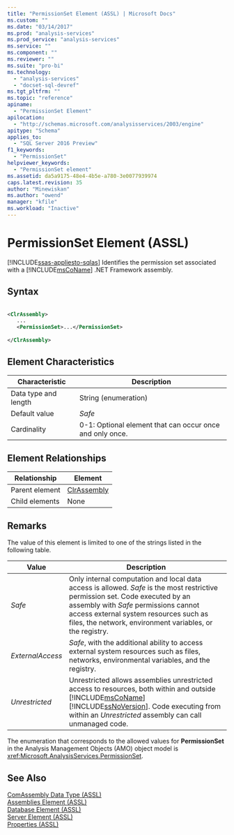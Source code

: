 ```yaml
---
title: "PermissionSet Element (ASSL) | Microsoft Docs"
ms.custom: ""
ms.date: "03/14/2017"
ms.prod: "analysis-services"
ms.prod_service: "analysis-services"
ms.service: ""
ms.component: ""
ms.reviewer: ""
ms.suite: "pro-bi"
ms.technology: 
  - "analysis-services"
  - "docset-sql-devref"
ms.tgt_pltfrm: ""
ms.topic: "reference"
apiname: 
  - "PermissionSet Element"
apilocation: 
  - "http://schemas.microsoft.com/analysisservices/2003/engine"
apitype: "Schema"
applies_to: 
  - "SQL Server 2016 Preview"
f1_keywords: 
  - "PermissionSet"
helpviewer_keywords: 
  - "PermissionSet element"
ms.assetid: da5a9175-48e4-4b5e-a780-3e0077939974
caps.latest.revision: 35
author: "Minewiskan"
ms.author: "owend"
manager: "kfile"
ms.workload: "Inactive"
---
```

# PermissionSet Element (ASSL)
[!INCLUDE[ssas-appliesto-sqlas](../../../includes/ssas-appliesto-sqlas.md)]
  Identifies the permission set associated with a [!INCLUDE[msCoName](../../../includes/msconame-md.md)] .NET Framework assembly.  
  
## Syntax  
  
```xml  
  
<ClrAssembly>  
   ...  
   <PermissionSet>...</PermissionSet>  
  
</ClrAssembly>  
```  
  
## Element Characteristics  
  
|Characteristic|Description|  
|--------------------|-----------------|  
|Data type and length|String (enumeration)|  
|Default value|*Safe*|  
|Cardinality|0-1: Optional element that can occur once and only once.|  
  
## Element Relationships  
  
|Relationship|Element|  
|------------------|-------------|  
|Parent element|[ClrAssembly](../../../analysis-services/scripting/data-type/clrassembly-data-type-assl.md)|  
|Child elements|None|  
  
## Remarks  
 The value of this element is limited to one of the strings listed in the following table.  
  
|Value|Description|  
|-----------|-----------------|  
|*Safe*|Only internal computation and local data access is allowed. *Safe* is the most restrictive permission set. Code executed by an assembly with *Safe* permissions cannot access external system resources such as files, the network, environment variables, or the registry.|  
|*ExternalAccess*|*Safe*, with the additional ability to access external system resources such as files, networks, environmental variables, and the registry.|  
|*Unrestricted*|Unrestricted allows assemblies unrestricted access to resources, both within and outside [!INCLUDE[msCoName](../../../includes/msconame-md.md)] [!INCLUDE[ssNoVersion](../../../includes/ssnoversion-md.md)]. Code executing from within an *Unrestricted* assembly can call unmanaged code.|  
  
 The enumeration that corresponds to the allowed values for **PermissionSet** in the Analysis Management Objects (AMO) object model is <xref:Microsoft.AnalysisServices.PermissionSet>.  
  
## See Also  
 [ComAssembly Data Type &#40;ASSL&#41;](../../../analysis-services/scripting/data-type/comassembly-data-type-assl.md)   
 [Assemblies Element &#40;ASSL&#41;](../../../analysis-services/scripting/collections/assemblies-element-assl.md)   
 [Database Element &#40;ASSL&#41;](../../../analysis-services/scripting/objects/database-element-assl.md)   
 [Server Element &#40;ASSL&#41;](../../../analysis-services/scripting/objects/server-element-assl.md)   
 [Properties &#40;ASSL&#41;](../../../analysis-services/scripting/properties/properties-assl.md)  
  
  
